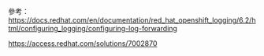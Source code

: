參考：
https://docs.redhat.com/en/documentation/red_hat_openshift_logging/6.2/html/configuring_logging/configuring-log-forwarding

https://access.redhat.com/solutions/7002870
